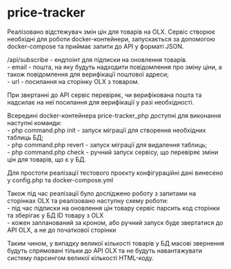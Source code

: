 # price-tracker

Реалізовано відстежувач змін цін для товарів на OLX.
Сервіс створює необхідні для роботи docker-контейнери, запускається за допомогою docker-compose та приймає запити до API у форматі JSON.

/api/subscribe - ендпоінт для підписки на оновлення товарів.
    <br>- email - пошта, на яку будуть надходити повідомлення про зміну ціни, а також повідомлення для верифікації поштової адреси;
    <br>- url - посилання на сторінку OLX з товаром.

При звертанні до API сервіс перевіряє, чи верифікована пошта та надсилає на неї посилання для верифікації у разі необхідності.

Всередині docker-контейнера price-tracker_php доступні для виконання наступні команди:
    <br>- php command.php init - запуск міграції для створення необхідних таблиць БД;
    <br>- php command.php revert - запуск міграції для видалення таблиць;
    <br>- php command.php check - ручний запуск сервісу, що перевіряє зміни цін для товарів, що є у БД.

Для простоти реалізації тестового проєкту конфігураційні дані винесено у config.php та docker-compose.yml

Також під час реалізації було досліджено роботу з запитами на сторінках OLX та реалізовано наступну схему роботи:
    <br>- під час підписки на оновлення цін товару сервіс парсить код сторінки та зберігає у БД ID товару з OLX
    <br>- кожен запланований за кроном, або ручний запуск буде звертатися до API OLX, а не до початкової сторінки

Таким чином, у випадку великої кількості товарів у БД масові звернення будуть спрямовані тільки до API OLX та не будуть навантажувати систему парсингом великої кількості HTML-коду.

